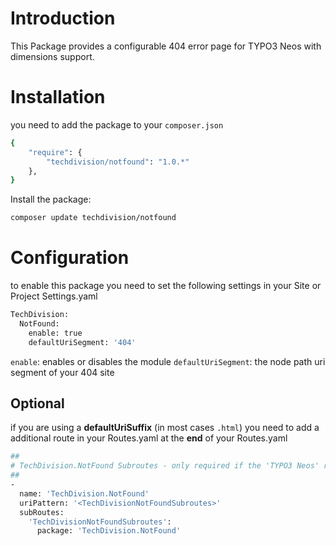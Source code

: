 
# Introduction

This Package provides a configurable 404 error page for TYPO3 Neos with dimensions support.


# Installation

you need to add the package to your `composer.json`

``` bash
{
    "require": {
        "techdivision/notfound": "1.0.*"
    },
}
```

Install the package:

``` bash
composer update techdivision/notfound
```


# Configuration

to enable this package you need to set the following settings in your Site or Project Settings.yaml

``` bash
TechDivision:
  NotFound:
    enable: true
    defaultUriSegment: '404'
```

`enable`: enables or disables the module
`defaultUriSegment`: the node path uri segment of your 404 site



## Optional

if you are using a **defaultUriSuffix** (in most cases `.html`) you need to add a additional route in your Routes.yaml
at the **end** of your Routes.yaml

``` bash
##
# TechDivision.NotFound Subroutes - only required if the 'TYPO3 Neos' route has a 'defaultUriSuffix' suffix
##
-
  name: 'TechDivision.NotFound'
  uriPattern: '<TechDivisionNotFoundSubroutes>'
  subRoutes:
    'TechDivisionNotFoundSubroutes':
      package: 'TechDivision.NotFound'
```



